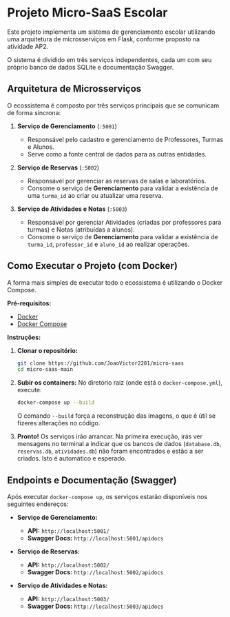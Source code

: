 # Projeto Micro-SaaS Escolar

Este projeto implementa um sistema de gerenciamento escolar utilizando uma arquitetura de microsserviços em Flask, conforme proposto na atividade AP2.

O sistema é dividido em três serviços independentes, cada um com seu próprio banco de dados SQLite e documentação Swagger.

## Arquitetura de Microsserviços

O ecossistema é composto por três serviços principais que se comunicam de forma síncrona:

1.  **Serviço de Gerenciamento** (`:5001`)
    * Responsável pelo cadastro e gerenciamento de Professores, Turmas e Alunos.
    * Serve como a fonte central de dados para as outras entidades.

2.  **Serviço de Reservas** (`:5002`)
    * Responsável por gerenciar as reservas de salas e laboratórios.
    * Consome o serviço de **Gerenciamento** para validar a existência de uma `turma_id` ao criar ou atualizar uma reserva.

3.  **Serviço de Atividades e Notas** (`:5003`)
    * Responsável por gerenciar Atividades (criadas por professores para turmas) e Notas (atribuídas a alunos).
    * Consome o serviço de **Gerenciamento** para validar a existência de `turma_id`, `professor_id` e `aluno_id` ao realizar operações.

## Como Executar o Projeto (com Docker)

A forma mais simples de executar todo o ecossistema é utilizando o Docker Compose.

**Pré-requisitos:**
* [Docker](https://docs.docker.com/get-docker/)
* [Docker Compose](https://docs.docker.com/compose/install/)

**Instruções:**

1.  **Clonar o repositório:**
    ```bash
    git clone https://github.com/JoaoVictor2201/micro-saas
    cd micro-saas-main
    ```

2.  **Subir os containers:**
    No diretório raiz (onde está o `docker-compose.yml`), execute:
    ```bash
    docker-compose up --build
    ```
    O comando `--build` força a reconstrução das imagens, o que é útil se fizeres alterações no código.

3.  **Pronto!**
    Os serviços irão arrancar. Na primeira execução, irás ver mensagens no terminal a indicar que os bancos de dados (`database.db`, `reservas.db`, `atividades.db`) não foram encontrados e estão a ser criados. Isto é automático e esperado.

## Endpoints e Documentação (Swagger)

Após executar `docker-compose up`, os serviços estarão disponíveis nos seguintes endereços:

* **Serviço de Gerenciamento:**
    * **API:** `http://localhost:5001/`
    * **Swagger Docs:** `http://localhost:5001/apidocs`

* **Serviço de Reservas:**
    * **API:** `http://localhost:5002/`
    * **Swagger Docs:** `http://localhost:5002/apidocs`

* **Serviço de Atividades e Notas:**
    * **API:** `http://localhost:5003/`
    * **Swagger Docs:** `http://localhost:5003/apidocs`
